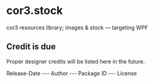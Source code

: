 cor3.stock
==========

cor3 resources library; images &amp; stock — targeting WPF

Credit is due
--------

Proper designer credits will be listed here in the future.

Release-Date --- Author --- Package ID --- License
